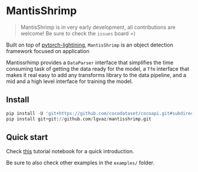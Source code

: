 # MantisShrimp
> MantisShrimp is in very early development, all contributions are welcome! Be sure to check the `issues` board =)


Built on top of [pytorch-lightining](https://github.com/PyTorchLightning/pytorch-lightning), `MantisShrimp` is an object detection framework focused on application  

Mantissrhimp provides a `DataParser` interface that simplifies the time consuming task of getting the data ready for the model, a `Tfm` interface that makes it real easy to add any transforms library to the data pipeline, and a mid and a high level interface for training the model.

## Install

```python
pip install -U 'git+https://github.com/cocodataset/cocoapi.git#subdirectory=PythonAPI'
pip install git+git://github.com/lgvaz/mantisshrimp.git
```

## Quick start

Check [this](https://github.com/lgvaz/mantisshrimp/blob/master/examples/wheat.ipynb) tutorial notebook for a quick introduction.  

Be sure to also check other examples in the `examples/` folder.
